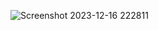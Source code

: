 ![Screenshot 2023-12-16 222811](https://github.com/manish7696/LEETCODE_practice/assets/78486326/7386cbcf-8f01-435c-85e9-15e465c56b77)
